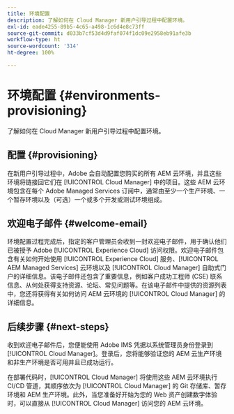 ```yaml
---
title: 环境配置
description: 了解如何在 Cloud Manager 新用户引导过程中配置环境。
exl-id: eade4255-89b5-4c65-a498-1c6d4e8c73ff
source-git-commit: d033b7cf53d4d9faf074f1dc09e2958eb91afe3b
workflow-type: ht
source-wordcount: '314'
ht-degree: 100%

---
```



# 环境配置 {#environments-provisioning}

了解如何在 Cloud Manager 新用户引导过程中配置环境。

## 配置 {#provisioning}

在新用户引导过程中，Adobe 会自动配置您购买的所有 AEM 云环境，并且这些环境将链接回它们在 [!UICONTROL Cloud Manager] 中的项目。这些 AEM 云环境包含在每个 Adobe Managed Services 订阅中，通常由至少一个生产环境、一个暂存环境以及（可选）一个或多个开发或测试环境组成。

## 欢迎电子邮件 {#welcome-email}

环境配置过程完成后，指定的客户管理员会收到一封欢迎电子邮件，用于确认他们已被授予 Adobe [!UICONTROL Experience Cloud] 访问权限。欢迎电子邮件包含有关如何开始使用 [!UICONTROL Experience Cloud] 服务、[!UICONTROL AEM Managed Services] 云环境以及 [!UICONTROL Cloud Manager] 自助式门户的详细信息。该电子邮件还包含了重要信息，例如客户成功工程师 (CSE) 联系信息、从何处获得支持资源、论坛、常见问题等。在该电子邮件中提供的资源列表中，您还将获得有关如何访问 AEM 云环境的 [!UICONTROL Cloud Manager] 的详细信息。

## 后续步骤 {#next-steps}

收到欢迎电子邮件后，您便能使用 Adobe IMS 凭据以系统管理员身份登录到 [!UICONTROL Cloud Manager]。登录后，您将能够验证您的 AEM 云生产环境和非生产环境是否可用并且已成功运行。

在部署代码时，[!UICONTROL Cloud Manager] 将使用这些 AEM 云环境执行 CI/CD 管道，其顺序依次为 [!UICONTROL Cloud Manager] 的 Git 存储库、暂存环境和 AEM 生产环境。此外，当您准备好开始为您的 Web 资产创建数字体验时，可以直接从 [!UICONTROL Cloud Manager] 访问您的 AEM 云环境。
